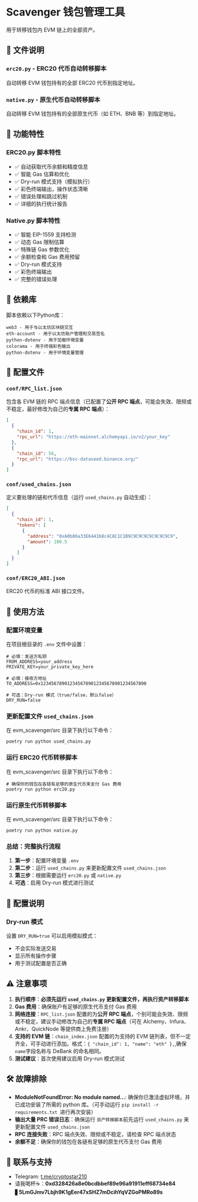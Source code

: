 # Scavenger 钱包管理工具

用于转移钱包内 EVM 链上的全部资产。

## 📁 文件说明

### `erc20.py` - ERC20 代币自动转移脚本
自动转移 EVM 钱包持有的全部 ERC20 代币到指定地址。

### `native.py` - 原生代币自动转移脚本  
自动转移 EVM 钱包持有的全部原生代币（如 ETH、BNB 等）到指定地址。

## 🚀 功能特性

### ERC20.py 脚本特性
- ✅ 自动获取代币余额和精度信息
- ✅ 智能 Gas 估算和优化
- ✅ Dry-run 模式支持（模拟执行）
- ✅ 彩色终端输出，操作状态清晰
- ✅ 错误处理和跳过机制
- ✅ 详细的执行统计报告

### Native.py 脚本特性
- ✅ 智能 EIP-1559 支持检测
- ✅ 动态 Gas 限制估算
- ✅ 特殊链 Gas 参数优化
- ✅ 余额检查和 Gas 费用预留
- ✅ Dry-run 模式支持
- ✅ 彩色终端输出
- ✅ 完整的错误处理

## 🔧 依赖库

脚本依赖以下Python库：

```
web3 - 用于与以太坊区块链交互
eth-account - 用于以太坊账户管理和交易签名
python-dotenv - 用于加载环境变量
colorama - 用于终端彩色输出
python-dotenv - 用于环境变量管理
```

## 📁 配置文件

### `conf/RPC_list.json`
包含各 EVM 链的 RPC 端点信息（已配置了**公开 RPC 端点**，可能会失效、限频或不稳定，最好修改为自己的**专属 RPC 端点**）：
```json
[
  {
    "chain_id": 1,
    "rpc_url": "https://eth-mainnet.alchemyapi.io/v2/your_key"
  },
  {
    "chain_id": 56,
    "rpc_url": "https://bsc-dataseed.binance.org/"
  }
]
```

### `conf/used_chains.json`
定义要处理的链和代币信息（运行 `used_chains.py` 自动生成）：
```json
[
  {
    "chain_id": 1,
    "tokens": [
      {
        "address": "0xA0b86a33E6441b8c4C8C1C1B9C9C9C9C9C9C9C9C9",
        "amount": 100.5
      }
    ]
  }
]
```

### `conf/ERC20_ABI.json`
ERC20 代币的标准 ABI 接口文件。

## 🎯 使用方法
### 配置环境变量
在项目根目录的 `.env` 文件中设置：

```env
# 必填：发送方私钥
FROM_ADDRESS=your_address
PRIVATE_KEY=your_private_key_here

# 必填：接收方地址
TO_ADDRESS=0x1234567890123456789012345678901234567890

# 可选：Dry-run 模式（true/false，默认false）
DRY_RUN=false
```
### 更新配置文件 `used_chains.json` 

在 evm_scavenger/src 目录下执行以下命令：
```
poetry run python used_chains.py
```

### 运行 ERC20 代币转移脚本
在 evm_scavenger/src 目录下执行以下命令：

```
# 确保你的钱包在各链有足够的原生代币来支付 Gas 费用
poetry run python erc20.py
```

### 运行原生代币转移脚本
在 evm_scavenger/src 目录下执行以下命令：
```
poetry run python native.py
```

### 总结：完整执行流程
1. **第一步**：配置环境变量 `.env`
2. **第二步**：运行 `used_chains.py` 来更新配置文件 `used_chains.json`
3. **第三步**：根据需要运行 `erc20.py` 或 `native.py`
4. **可选**：启用 Dry-run 模式进行测试

## 🔧 配置说明
### Dry-run 模式
设置 `DRY_RUN=true` 可以启用模拟模式：
- 不会实际发送交易
- 显示所有操作步骤
- 用于测试配置是否正确

## ⚠️ 注意事项

1. **执行顺序**：**必须先运行 `used_chains.py` 更新配置文件，再执行资产转移脚本**
2. **Gas 费用**：确保账户有足够的原生代币支付 Gas 费用
3. **网络连接**：`RPC_list.json` 配置的为**公开 RPC 端点**，个别可能会失效、限频或不稳定，建议手动修改为自己的**专属 RPC 端点**（可在 Alchemy、Infura、Ankr、QuickNode 等提供商上免费注册）
4. **支持的 EVM 链**：`chain_index.json` 配置的为支持的 EVM 链列表，但不一定齐全，可手动进行添加。格式：`{ "chain_id": 1, "name": "eth" },`,确保`name`字段名称与 DeBank 的命名相同。
5. **测试建议**：首次使用建议启用 Dry-run 模式测试

## 🛠️ 故障排除
- **ModuleNotFoundError: No module named...**: 确保你已激活虚拟环境，并已成功安装了所需的 python 库。（可手动运行 `pip install -r requirements.txt `进行再次安装）
- **输出大量 PRC 错误日志**：确保运行 `资产转移脚本`前先运行 `used_chains.py` 来更新配置文件 `used_chains.json`
- **RPC 连接失败**：RPC 端点失效、限频或不稳定，请检查 RPC 端点状态
- **余额不足**：确保你的钱包在各链有足够的原生代币支付 Gas 费用

## 💬 联系与支持
- Telegram: [t.me/cryptostar210](https://t.me/cryptostar210)
- 请我喝杯☕：**0xd328426a8e0bcdbbef89e96a91911eff68734e84** ▋**5LmGJmv7Lbjh9K1gEer47xSHZ7mDcihYqVZGoPMRo89s**